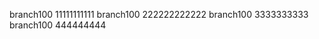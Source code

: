 
branch100    11111111111
branch100    222222222222
branch100    3333333333
branch100    444444444

